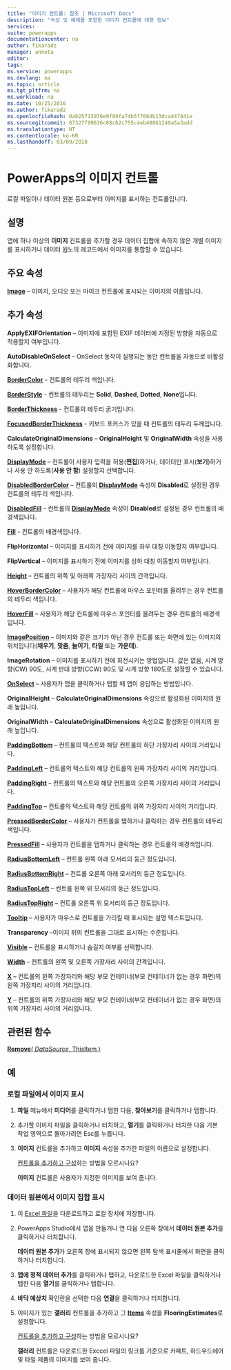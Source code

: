 ```yaml
---
title: "이미지 컨트롤: 참조 | Microsoft Docs"
description: "속성 및 예제를 포함한 이미지 컨트롤에 대한 정보"
services: 
suite: powerapps
documentationcenter: na
author: fikaradz
manager: anneta
editor: 
tags: 
ms.service: powerapps
ms.devlang: na
ms.topic: article
ms.tgt_pltfrm: na
ms.workload: na
ms.date: 10/25/2016
ms.author: fikaradz
ms.openlocfilehash: 0ab25713976e9f89fa74b5f7664b13dca447841e
ms.sourcegitcommit: 87327f99636c68c62c755c4eb48861249a5a3add
ms.translationtype: HT
ms.contentlocale: ko-KR
ms.lasthandoff: 03/09/2018
---
```

# <a name="image-control-in-powerapps"></a>PowerApps의 이미지 컨트롤
로컬 파일이나 데이터 원본 등으로부터 이미지를 표시하는 컨트롤입니다.

## <a name="description"></a>설명
앱에 하나 이상의 **이미지** 컨트롤을 추가할 경우 데이터 집합에 속하지 않은 개별 이미지를 표시하거나 데이터 웝노의 레코드에서 이미지를 통합할 수 있습니다.

## <a name="key-properties"></a>주요 속성
**[Image](properties-visual.md)** – 이미지, 오디오 또는 마이크 컨트롤에 표시되는 이미지의 이름입니다.

## <a name="additional-properties"></a>추가 속성
**ApplyEXIFOrientation** – 이미지에 포함된 EXIF 데이터에 지정된 방향을 자동으로 적용할지 여부입니다.

**AutoDisableOnSelect** – OnSelect 동작이 실행되는 동안 컨트롤을 자동으로 비활성화합니다.

**[BorderColor](properties-color-border.md)** - 컨트롤의 테두리 색입니다.

**[BorderStyle](properties-color-border.md)** - 컨트롤의 테두리는 **Solid**, **Dashed**, **Dotted**, **None**입니다.

**[BorderThickness](properties-color-border.md)** - 컨트롤의 테두리 굵기입니다.

**[FocusedBorderThickness](properties-color-border.md)** - 키보드 포커스가 있을 때 컨트롤의 테두리 두께입니다.

**CalculateOriginalDimensions** – **OriginalHeight** 및 **OriginalWidth** 속성을 사용하도록 설정합니다.

**[DisplayMode](properties-core.md)** – 컨트롤이 사용자 입력을 허용(**편집**)하거나, 데이터만 표시(**보기**)하거나 사용 안 하도록(**사용 안 함**) 설정할지 선택합니다.

**[DisabledBorderColor](properties-color-border.md)** – 컨트롤의 **[DisplayMode](properties-core.md)** 속성이 **Disabled**로 설정된 경우 컨트롤의 테두리 색입니다.

**[DisabledFill](properties-color-border.md)** – 컨트롤의 **[DisplayMode](properties-core.md)** 속성이 **Disabled**로 설정된 경우 컨트롤의 배경색입니다.

**[Fill](properties-color-border.md)** - 컨트롤의 배경색입니다.

**FlipHorizontal** – 이미지를 표시하기 전에 이미지를 좌우 대칭 이동할지 여부입니다.

**FlipVertical** – 이미지를 표시하기 전에 이미지를 상하 대칭 이동할지 여부입니다.

**[Height](properties-size-location.md)** – 컨트롤의 위쪽 및 아래쪽 가장자리 사이의 간격입니다.

**[HoverBorderColor](properties-color-border.md)** – 사용자가 해당 컨트롤에 마우스 포인터를 올려두는 경우 컨트롤의 테두리 색입니다.

**[HoverFill](properties-color-border.md)** – 사용자가 해당 컨트롤에 마우스 포인터를 올려두는 경우 컨트롤의 배경색입니다.

**[ImagePosition](properties-visual.md)** – 이미지와 같은 크기가 아닌 경우 컨트롤 또는 화면에 있는 이미지의 위치입니다(**채우기**, **맞춤**, **늘이기**, **타일** 또는 **가운데**).

**ImageRotation** – 이미지를 표시하기 전에 회전시키는 방법입니다.  값은 없음, 시계 방향(CW) 90도, 시계 반대 방향(CCW) 90도 및 시계 방향 180도로 설정할 수 있습니다.

**[OnSelect](properties-core.md)** – 사용자가 앱을 클릭하거나 탭할 때 앱이 응답하는 방법입니다.

**OriginalHeight** – **CalculateOriginalDimensions** 속성으로 활성화된 이미지의 원래 높입니다.

**OriginalWidth** – **CalculateOriginalDimensions** 속성으로 활성화된 이미지의 원래 높입니다.

**[PaddingBottom](properties-size-location.md)** – 컨트롤의 텍스트와 해당 컨트롤의 하단 가장자리 사이의 거리입니다.

**[PaddingLeft](properties-size-location.md)** – 컨트롤의 텍스트와 해당 컨트롤의 왼쪽 가장자리 사이의 거리입니다.

**[PaddingRight](properties-size-location.md)** – 컨트롤의 텍스트와 해당 컨트롤의 오른쪽 가장자리 사이의 거리입니다.

**[PaddingTop](properties-size-location.md)** – 컨트롤의 텍스트와 해당 컨트롤의 위쪽 가장자리 사이의 거리입니다.

**[PressedBorderColor](properties-color-border.md)** – 사용자가 컨트롤을 탭하거나 클릭하는 경우 컨트롤의 테두리 색입니다.

**[PressedFill](properties-color-border.md)** – 사용자가 컨트롤을 탭하거나 클릭하는 경우 컨트롤의 배경색입니다.

**[RadiusBottomLeft](properties-size-location.md)** – 컨트롤 왼쪽 아래 모서리의 둥근 정도입니다.

**[RadiusBottomRight](properties-size-location.md)** – 컨트롤 오른쪽 아래 모서리의 둥근 정도입니다.

**[RadiusTopLeft](properties-size-location.md)** – 컨트롤 왼쪽 위 모서리의 둥근 정도입니다.

**[RadiusTopRight](properties-size-location.md)** – 컨트롤 오른쪽 위 모서리의 둥근 정도입니다.

**[Tooltip](properties-core.md)** – 사용자가 마우스로 컨트롤을 가리킬 때 표시되는 설명 텍스트입니다.

**Transparency** –이미지 뒤의 컨트롤을 그대로 표시하는 수준입니다.

**[Visible](properties-core.md)** – 컨트롤을 표시하거나 숨길지 여부를 선택합니다.

**[Width](properties-size-location.md)** – 컨트롤의 왼쪽 및 오른쪽 가장자리 사이의 간격입니다.

**[X](properties-size-location.md)** – 컨트롤의 왼쪽 가장자리와 해당 부모 컨테이너(부모 컨테이너가 없는 경우 화면)의 왼쪽 가장자리 사이의 거리입니다.

**[Y](properties-size-location.md)** – 컨트롤의 위쪽 가장자리와 해당 부모 컨테이너(부모 컨테이너가 없는 경우 화면)의 위쪽 가장자리 사이의 거리입니다.

## <a name="related-functions"></a>관련된 함수
[**Remove**( *DataSource*, ThisItem )](../functions/function-remove-removeif.md)

## <a name="examples"></a>예
### <a name="show-an-image-from-a-local-file"></a>로컬 파일에서 이미지 표시
1. **파일** 메뉴에서 **미디어**를 클릭하거나 탭한 다음, **찾아보기**를 클릭하거나 탭합니다.
2. 추가할 이미지 파일을 클릭하거나 터치하고, **열기**를 클릭하거나 터치한 다음 기본 작업 영역으로 돌아가려면 Esc를 누릅니다.
3. **이미지** 컨트롤을 추가하고 **이미지** 속성을 추가한 파일의 이름으로 설정합니다.

    [컨트롤을 추가하고 구성](../add-configure-controls.md)하는 방법을 모르시나요?

    **이미지** 컨트롤은 사용자가 지정한 이미지를 보여 줍니다.

### <a name="show-a-set-of-images-from-a-data-source"></a>데이터 원본에서 이미지 집합 표시
1. 이 [Excel 파일](https://pwrappssamples.blob.core.windows.net/samples/FlooringEstimates.xlsx)을 다운로드하고 로컬 장치에 저장합니다.
2. PowerApps Studio에서 앱을 만들거나 연 다음 오른쪽 창에서 **데이터 원본 추가**를 클릭하거나 터치합니다.

    **데이터 원본 추가**가 오른쪽 창에 표시되지 않으면 왼쪽 탐색 표시줄에서 화면을 클릭하거나 터치합니다.
3. **앱에 정적 데이터 추가**를 클릭하거나 탭하고, 다운로드한 Excel 파일을 클릭하거나 탭한 다음 **열기**를 클릭하거나 탭합니다.
4. **바닥 예상치** 확인란을 선택한 다음 **연결**을 클릭하거나 터치합니다.
5. 이미지가 있는 **갤러리** 컨트롤을 추가하고 그 **[Items](properties-core.md)** 속성을 **FlooringEstimates**로 설정합니다.

    [컨트롤을 추가하고 구성](../add-configure-controls.md)하는 방법을 모르시나요?

    **갤러리** 컨트롤은 다운로드한 Exccel 파일의 링크를 기준으로 카페트, 하드우드에어 및 타일 제품의 이미지를 보여 줍니다.
